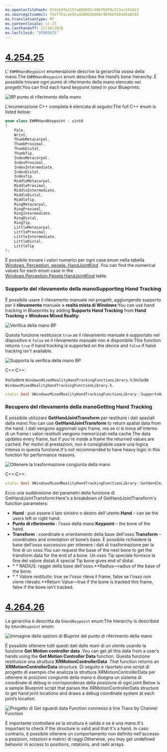 ```yaml
---
ms.openlocfilehash: 9fdcbdfe115fa859081c28b768f9c213ac241d13
ms.sourcegitcommit: fbeff51cae92add88d2b960c9b7bbfb04d5a0291
ms.translationtype: MT
ms.contentlocale: it-IT
ms.lasthandoff: 12/10/2020
ms.locfileid: "97002675"
---
```

# <a name="425"></a>[<span data-ttu-id="8de0e-101">4.25</span><span class="sxs-lookup"><span data-stu-id="8de0e-101">4.25</span></span>](#tab/425)

<span data-ttu-id="8de0e-102">L' `EWMRHandKeypoint` enumerazione descrive la gerarchia ossea della mano.</span><span class="sxs-lookup"><span data-stu-id="8de0e-102">The `EWMRHandKeypoint` enum describes the Hand’s bone hierarchy.</span></span> <span data-ttu-id="8de0e-103">È possibile trovare ogni punto di riferimento della mano elencato nei progetti:</span><span class="sxs-lookup"><span data-stu-id="8de0e-103">You can find each hand keypoint listed in your Blueprints:</span></span>

![BP punto di riferimento della mano](../images/hand-keypoint-bp.png)

<span data-ttu-id="8de0e-105">L'enumerazione C++ completa è elencata di seguito:</span><span class="sxs-lookup"><span data-stu-id="8de0e-105">The full C++ enum is listed below:</span></span>
```cpp
enum class EWMRHandKeypoint : uint8
{
    Palm,
    Wrist,
    ThumbMetacarpal,
    ThumbProximal,
    ThumbDistal,
    ThumbTip,
    IndexMetacarpal,
    IndexProximal,
    IndexIntermediate,
    IndexDistal,
    IndexTip,
    MiddleMetacarpal,
    MiddleProximal,
    MiddleIntermediate,
    MiddleDistal,
    MiddleTip,
    RingMetacarpal,
    RingProximal,
    RingIntermediate,
    RingDistal,
    RingTip,
    LittleMetacarpal,
    LittleProximal,
    LittleIntermediate,
    LittleDistal,
    LittleTip
};
```

<span data-ttu-id="8de0e-106">È possibile trovare i valori numerici per ogni case enum nella tabella [Windows. Perception. people. HandJointKind](https://docs.microsoft.com/uwp/api/windows.perception.people.handjointkind) .</span><span class="sxs-lookup"><span data-stu-id="8de0e-106">You can find the numerical values for each enum case in the [Windows.Perception.People.HandJointKind](https://docs.microsoft.com/uwp/api/windows.perception.people.handjointkind) table.</span></span>

### <a name="supporting-hand-tracking"></a><span data-ttu-id="8de0e-107">Supporto del rilevamento della mano</span><span class="sxs-lookup"><span data-stu-id="8de0e-107">Supporting Hand Tracking</span></span>

<span data-ttu-id="8de0e-108">È possibile usare il rilevamento manuale nei progetti, aggiungendo supporto per il **rilevamento** manuale **> realtà mista di Windows**:</span><span class="sxs-lookup"><span data-stu-id="8de0e-108">You can use hand tracking in Blueprints by adding **Supports Hand Tracking** from **Hand Tracking > Windows Mixed Reality**:</span></span>

![Verifica della mano BP](../images/unreal/hand-tracking-bp.png)

<span data-ttu-id="8de0e-110">Questa funzione restituisce `true` se il rilevamento manuale è supportato nel dispositivo e `false` se il rilevamento manuale non è disponibile.</span><span class="sxs-lookup"><span data-stu-id="8de0e-110">This function returns `true` if hand tracking is supported on the device and `false` if hand tracking isn't available.</span></span>

![Supporta la verifica della mano BP](../images/unreal/supports-hand-tracking-bp.png)

<span data-ttu-id="8de0e-112">C++:</span><span class="sxs-lookup"><span data-stu-id="8de0e-112">C++:</span></span>

<span data-ttu-id="8de0e-113">Includere `WindowsMixedRealityHandTrackingFunctionLibrary.h`.</span><span class="sxs-lookup"><span data-stu-id="8de0e-113">Include `WindowsMixedRealityHandTrackingFunctionLibrary.h`.</span></span>

```cpp
static bool UWindowsMixedRealityHandTrackingFunctionLibrary::SupportsHandTracking()
```

### <a name="getting-hand-tracking"></a><span data-ttu-id="8de0e-114">Recupero del rilevamento della mano</span><span class="sxs-lookup"><span data-stu-id="8de0e-114">Getting Hand Tracking</span></span>

<span data-ttu-id="8de0e-115">È possibile utilizzare **GetHandJointTransform** per restituire i dati spaziali dalla mano.</span><span class="sxs-lookup"><span data-stu-id="8de0e-115">You can use **GetHandJointTransform** to return spatial data from the hand.</span></span> <span data-ttu-id="8de0e-116">I dati vengono aggiornati ogni frame, ma se ci si trova all'interno di un frame i valori restituiti vengono memorizzati nella cache.</span><span class="sxs-lookup"><span data-stu-id="8de0e-116">The data updates every frame, but if you're inside a frame the returned values are cached.</span></span> <span data-ttu-id="8de0e-117">Per motivi di prestazioni, non è consigliabile usare una logica intensa in questa funzione.</span><span class="sxs-lookup"><span data-stu-id="8de0e-117">It's not recommended to have heavy logic in this function for performance reasons.</span></span>

![Ottenere la trasformazione congiunta della mano](../images/unreal/get-hand-joint-transform.png)

<span data-ttu-id="8de0e-119">C++:</span><span class="sxs-lookup"><span data-stu-id="8de0e-119">C++:</span></span>
```cpp
static bool UWindowsMixedRealityHandTrackingFunctionLibrary::GetHandJointTransform(EControllerHand Hand, EWMRHandKeypoint Keypoint, FTransform& OutTransform, float& OutRadius)
```

<span data-ttu-id="8de0e-120">Ecco una suddivisione dei parametri della funzione di GetHandJointTransform:</span><span class="sxs-lookup"><span data-stu-id="8de0e-120">Here's a breakdown of GetHandJointTransform's function parameters:</span></span>

* <span data-ttu-id="8de0e-121">**Hand** : può essere il lato sinistro o destro dell'utente.</span><span class="sxs-lookup"><span data-stu-id="8de0e-121">**Hand** – can be the users left or right hand.</span></span>
* <span data-ttu-id="8de0e-122">**Punto di riferimento** : l'osso della mano.</span><span class="sxs-lookup"><span data-stu-id="8de0e-122">**Keypoint** – the bone of the hand.</span></span>
* <span data-ttu-id="8de0e-123">**Transform** : coordinate e orientamento della base dell'osso.</span><span class="sxs-lookup"><span data-stu-id="8de0e-123">**Transform** – coordinates and orientation of bone’s base.</span></span> <span data-ttu-id="8de0e-124">È possibile richiedere la base dell'osso successivo per ottenere i dati di trasformazione per la fine di un osso.</span><span class="sxs-lookup"><span data-stu-id="8de0e-124">You can request the base of the next bone to get the transform data for the end of a bone.</span></span> <span data-ttu-id="8de0e-125">Un osso Tip speciale fornisce la fine del valore distali.</span><span class="sxs-lookup"><span data-stu-id="8de0e-125">A special Tip bone gives end of distal.</span></span>
* <span data-ttu-id="8de0e-126">\* \* RADIUS: raggio della base dell'osso.</span><span class="sxs-lookup"><span data-stu-id="8de0e-126">\*\*Radius—radius of the base of the bone.</span></span>
* <span data-ttu-id="8de0e-127">\* \* Valore restituito: true se l'osso rileva il frame, false se l'osso non viene rilevato.</span><span class="sxs-lookup"><span data-stu-id="8de0e-127">\*\*Return Value—true if the bone is tracked this frame, false if the bone isn't tracked.</span></span>


# <a name="426"></a>[<span data-ttu-id="8de0e-128">4.26</span><span class="sxs-lookup"><span data-stu-id="8de0e-128">4.26</span></span>](#tab/426)

<span data-ttu-id="8de0e-129">La gerarchia è descritta da `EHandKeypoint` enum:</span><span class="sxs-lookup"><span data-stu-id="8de0e-129">The hierarchy is described by `EHandKeypoint` enum:</span></span>

![Immagine delle opzioni di Bluprint del punto di riferimento della mano](../images/hand-keypoint-bp.png)

<span data-ttu-id="8de0e-131">È possibile ottenere tutti questi dati dalle mani di un utente usando la funzione **Get Motion controller data** .</span><span class="sxs-lookup"><span data-stu-id="8de0e-131">You can get all this data from a user’s hands using the **Get Motion Controller Data** function.</span></span> <span data-ttu-id="8de0e-132">Questa funzione restituisce una struttura **XRMotionControllerData** .</span><span class="sxs-lookup"><span data-stu-id="8de0e-132">That function returns an **XRMotionControllerData** structure.</span></span> <span data-ttu-id="8de0e-133">Di seguito è riportato uno script di progetto di esempio che analizza la struttura XRMotionControllerData per ottenere le posizioni congiunte della mano e disegna un sistema di coordinate di debug in corrispondenza della posizione di ogni joint.</span><span class="sxs-lookup"><span data-stu-id="8de0e-133">Below is a sample Blueprint script that parses the XRMotionControllerData structure to get hand joint locations and draws a debug coordinate system at each joint’s location.</span></span>

![Progetto di Get sguardi data Function connesso a line Trace by Channel Function](../images/unreal-hand-tracking-img-03.png)

<span data-ttu-id="8de0e-135">È importante controllare se la struttura è valida e se è una mano.</span><span class="sxs-lookup"><span data-stu-id="8de0e-135">It's important to check if the structure is valid and that it's a hand.</span></span> <span data-ttu-id="8de0e-136">In caso contrario, è possibile ottenere un comportamento non definito nell'accesso a posizioni, rotazioni e matrici di raggi.</span><span class="sxs-lookup"><span data-stu-id="8de0e-136">Otherwise, you may get undefined behavior in access to positions, rotations, and radii arrays.</span></span>
